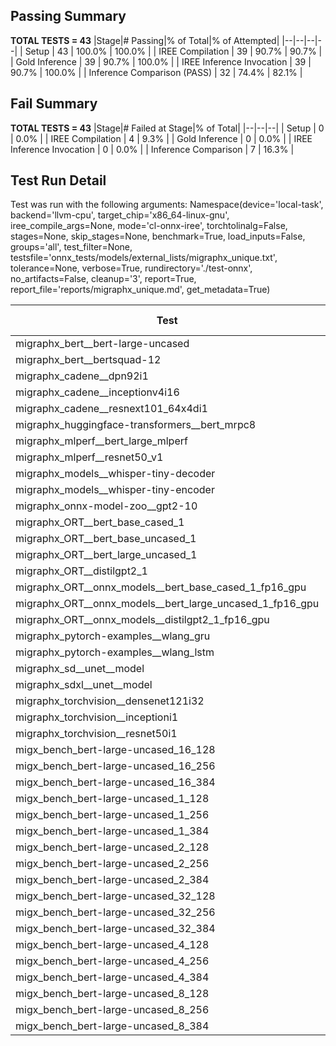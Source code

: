 ## Passing Summary

**TOTAL TESTS = 43**
|Stage|# Passing|% of Total|% of Attempted|
|--|--|--|--|
| Setup | 43 | 100.0% | 100.0% |
| IREE Compilation | 39 | 90.7% | 90.7% |
| Gold Inference | 39 | 90.7% | 100.0% |
| IREE Inference Invocation | 39 | 90.7% | 100.0% |
| Inference Comparison (PASS) | 32 | 74.4% | 82.1% |
## Fail Summary

**TOTAL TESTS = 43**
|Stage|# Failed at Stage|% of Total|
|--|--|--|
| Setup | 0 | 0.0% |
| IREE Compilation | 4 | 9.3% |
| Gold Inference | 0 | 0.0% |
| IREE Inference Invocation | 0 | 0.0% |
| Inference Comparison | 7 | 16.3% |
## Test Run Detail
Test was run with the following arguments:
Namespace(device='local-task', backend='llvm-cpu', target_chip='x86_64-linux-gnu', iree_compile_args=None, mode='cl-onnx-iree', torchtolinalg=False, stages=None, skip_stages=None, benchmark=True, load_inputs=False, groups='all', test_filter=None, testsfile='onnx_tests/models/external_lists/migraphx_unique.txt', tolerance=None, verbose=True, rundirectory='./test-onnx', no_artifacts=False, cleanup='3', report=True, report_file='reports/migraphx_unique.md', get_metadata=True)

| Test | Exit Status | Mean Benchmark Time (ms) | Notes |
|--|--|--|--|
| migraphx_bert__bert-large-uncased | PASS | 454.0518435339133 | |
| migraphx_bert__bertsquad-12 | compilation | None | |
| migraphx_cadene__dpn92i1 | PASS | 174.40340481698513 | |
| migraphx_cadene__inceptionv4i16 | PASS | 5935.229210803906 | |
| migraphx_cadene__resnext101_64x4di1 | PASS | 323.96095618605614 | |
| migraphx_huggingface-transformers__bert_mrpc8 | PASS | 811.8872692187628 | |
| migraphx_mlperf__bert_large_mlperf | Numerics | 428.6127307762702 | |
| migraphx_mlperf__resnet50_v1 | PASS | 100.64555846509478 | |
| migraphx_models__whisper-tiny-decoder | PASS | 35.10106928073443 | |
| migraphx_models__whisper-tiny-encoder | Numerics | 182.09520396259094 | |
| migraphx_onnx-model-zoo__gpt2-10 | compilation | None | |
| migraphx_ORT__bert_base_cased_1 | PASS | 89.62664522585413 | |
| migraphx_ORT__bert_base_uncased_1 | PASS | 87.87316279042335 | |
| migraphx_ORT__bert_large_uncased_1 | PASS | 269.413985311985 | |
| migraphx_ORT__distilgpt2_1 | PASS | 38.167349263733506 | |
| migraphx_ORT__onnx_models__bert_base_cased_1_fp16_gpu | Numerics | 95.48236657347944 | |
| migraphx_ORT__onnx_models__bert_large_uncased_1_fp16_gpu | Numerics | 290.637028714021 | |
| migraphx_ORT__onnx_models__distilgpt2_1_fp16_gpu | Numerics | 40.09366101201843 | |
| migraphx_pytorch-examples__wlang_gru | PASS | 66.80247752052364 | |
| migraphx_pytorch-examples__wlang_lstm | PASS | 17.651224110880467 | |
| migraphx_sd__unet__model | import_model | None | |
| migraphx_sdxl__unet__model | import_model | None | |
| migraphx_torchvision__densenet121i32 | PASS | 1622.0080070197582 | |
| migraphx_torchvision__inceptioni1 | PASS | 190.58914482593536 | |
| migraphx_torchvision__resnet50i1 | PASS | 87.05552977820237 | |
| migx_bench_bert-large-uncased_16_128 | PASS | 1594.9716232717037 | |
| migx_bench_bert-large-uncased_16_256 | PASS | 3068.595471481482 | |
| migx_bench_bert-large-uncased_16_384 | Numerics | 4780.058663338423 | |
| migx_bench_bert-large-uncased_1_128 | PASS | 214.97215051203966 | |
| migx_bench_bert-large-uncased_1_256 | PASS | 303.69013713465796 | |
| migx_bench_bert-large-uncased_1_384 | PASS | 364.20659596721333 | |
| migx_bench_bert-large-uncased_2_128 | PASS | 234.13719154066507 | |
| migx_bench_bert-large-uncased_2_256 | PASS | 525.3074392676353 | |
| migx_bench_bert-large-uncased_2_384 | PASS | 686.2235640486082 | |
| migx_bench_bert-large-uncased_32_128 | PASS | 3146.568264812231 | |
| migx_bench_bert-large-uncased_32_256 | PASS | 5799.329162885745 | |
| migx_bench_bert-large-uncased_32_384 | Numerics | 9136.417523026466 | |
| migx_bench_bert-large-uncased_4_128 | PASS | 419.59261521697044 | |
| migx_bench_bert-large-uncased_4_256 | PASS | 887.5050743420919 | |
| migx_bench_bert-large-uncased_4_384 | PASS | 1236.3552177945771 | |
| migx_bench_bert-large-uncased_8_128 | PASS | 759.5423658688863 | |
| migx_bench_bert-large-uncased_8_256 | PASS | 1648.9079544941585 | |
| migx_bench_bert-large-uncased_8_384 | PASS | 2372.173932691415 | |
